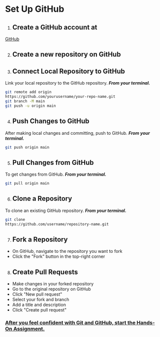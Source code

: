 # Set Up GitHub

1. ## Create a GitHub account at
[GitHub](https://github.com)

2. ## Create a new repository on GitHub

3. ## Connect Local Repository to GitHub

Link your local repository to the GitHub repository. ***From your terminal.***

```bash
git remote add origin
https://github.com/yourusername/your-repo-name.git
git branch -M main
git push -u origin main
```

4. ## Push Changes to GitHub

After making local changes and committing, push to GitHub. ***From your terminal.***

```bash
git push origin main
```

5. ## Pull Changes from GitHub

To get changes from GitHub. ***From your terminal.***

```bash
git pull origin main
```

6. ## Clone a Repository

To clone an existing GitHub repository. ***From your terminal.***

```bash
git clone
https://github.com/username/repository-name.git
```

7. ## Fork a Repository

- On GitHub, navigate to the repository you want to fork
- Click the "Fork" button in the top-right corner

8. ## Create Pull Requests

- Make changes in your forked repository
- Go to the original repository on GitHub
- Click "New pull request"
- Select your fork and branch
- Add a title and description
- Click "Create pull request"

### [After you feel confident with Git and GitHub, start the Hands-On Assignment.](https://github.com/DrVicki/git_github_training/blob/main/Assignment.md)

